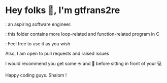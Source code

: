 # Hey folks :wave:, I'm gtfrans2re

: an aspiring software engineer.

: this folder contains more loop-related and function-related program in C

: Feel free to use it as you wish

Also, I am open to pull requests and raised issues

I would recommend you get some :coffee: and :pizza: before sitting in front of your :computer:

Happy coding guys. Shalom !
